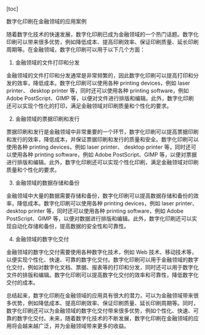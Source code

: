 
[toc]                    
                
                
数字化印刷在金融领域的应用案例

随着数字化技术的快速发展，数字化印刷已成为金融领域的一个热门话题。数字化印刷可以带来很多优势，例如降低成本、提高印刷效率、保证印刷质量、延长印刷周期等。在金融领域，数字化印刷可以用于以下几个方面：

1. 金融领域的文件打印和分发

金融领域的文件打印和分发通常是非常频繁的，因此数字化印刷可以提高打印和分发的效率，降低成本。数字化印刷可以使用各种 printing devices，例如 laser printer、 desktop printer 等，同时还可以使用各种 printing software，例如 Adobe PostScript、GIMP 等，以便对文件进行排版和编辑。此外，数字化印刷还可以实现个性化的打印，满足金融领域对印刷质量和个性化的要求。

2. 金融领域的票据印刷和发行

票据印刷和发行是金融领域中非常重要的一个环节，数字化印刷可以提高票据印刷和发行的效率，降低成本，并保证票据印刷和发行的质量和安全。数字化印刷可以使用各种 printing devices，例如 laser printer、 desktop printer 等，同时还可以使用各种 printing software，例如 Adobe PostScript、GIMP 等，以便对票据进行排版和编辑。此外，数字化印刷还可以实现个性化印刷，满足金融领域对印刷质量和个性化的要求。

3. 金融领域的数据存储和备份

金融领域中大量的数据需要存储和备份，数字化印刷可以提高数据存储和备份的效率，降低成本。数字化印刷可以使用各种 printing devices，例如 laser printer、 desktop printer 等，同时还可以使用各种 printing software，例如 Adobe PostScript、GIMP 等，以便对数据进行排版和编辑。此外，数字化印刷还可以实现自动化存储和备份，提高数据的安全性和可靠性。

4. 金融领域的数字化交付

金融领域的数字化交付需要使用各种数字化技术，例如 Web 技术、移动技术等，以便实现个性化、快速、可靠的数字化交付。数字化印刷可以用于金融领域的数字化交付，例如对数字化文档、票据、报表等的打印和分发，同时还可以用于数字化文件的排版和编辑。数字化印刷可以提高数字化交付的效率和可靠性，降低数字化交付的成本。

总结起来，数字化印刷在金融领域的应用具有很大的潜力，可以为金融领域带来很多优势，例如降低成本、提高印刷效率、保证印刷质量、延长印刷周期等。同时，数字化印刷还可以为金融领域的数字化交付带来很多优势，例如个性化、快速、可靠的数字化交付。未来，随着数字化技术的不断发展，数字化印刷在金融领域的应用将会越来越广泛，并为金融领域带来更多的收益。

